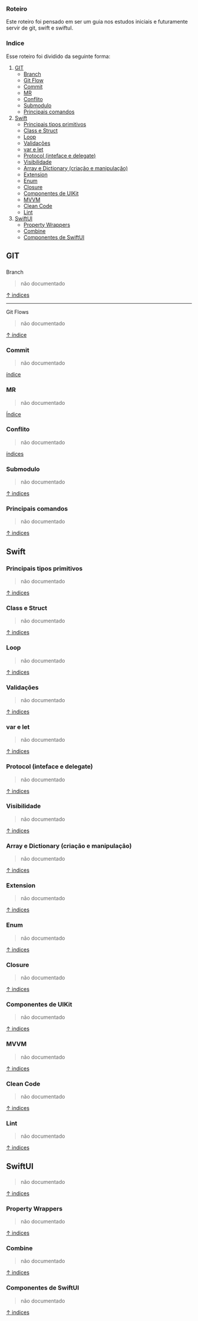 ### Roteiro

Este roteiro foi pensado em ser um guia nos estudos iniciais e futuramente servir de
git, swift e swiftuI.

### <p id="indice">Indice</p>
Esse roteiro foi dividido da seguinte forma:

1. <a href="#git">GIT</a>
    - <a href="#branch">Branch</a>
    - <a href="#gitFlow">Git Flow</a>
    - <a href="#commit">Commit</a>
    - <a href="#mr">MR</a> 
    - <a href="#conflito">Conflito</a>
    - <a href="#submodulo">Submodulo</a>
    - <a href="#comandos">Principais comandos</a>
1. <a href="#swift"> Swift</a>
    - <a href="#tipos"> Principais tipos primitivos</a>
    - <a href="#class"> Class e Struct</a>
    - <a href="#loop"> Loop</a>
    - <a href="#validacao"> Validações</a>
    - <a href="#var"> var e let</a> 
    - <a href="#protocol"> Protocol (inteface e delegate)</a>
    - <a href="#visibilidade"> Visibilidade</a>
    - <a href="#array"> Array e Dictionary (criação e manipulação)</a>
    - <a href="#extension"> Extension</a>
    - <a href="#enum"> Enum</a>
    - <a href="#closure"> Closure</a>
    - <a href="#uikit"> Componentes de UIKit</a>
    - <a href="#mvvm"> MVVM</a>
    - <a href="#clean">Clean Code</a>
    - <a href="#lint"> Lint</a>
1. <a href="#swiftUI">SwiftUI</a>
    - <a href="#propertyWrappers">Property Wrappers</a>
    - <a href="#combine">Combine</a>
    - <a href="#componentesSwiftUI">Componentes de SwiftUI</a>

## <p id="git">GIT</p>
###
<p id="branch">Branch</p>

> não documentado

<a href="#indice">↑ indices</a>

---
<p id="gitFlow">Git Flows</p>

> não documentado

<a href="#indice">↑ índice</a>

### <p id="commit">Commit</p>

> não documentado

<a href="#indice"> índice</a>

### <p id="mr"> MR</p>

> não documentado

<a href="#indice"> Índice</a>

### <p id="conflito">Conflito</p>

> não documentado

<a href="#indice"> índices </a>

### <p id="submodulo">Submodulo</p>

> não documentado

<a href="#indice">↑ indices </a>

### <p id="comandos">Principais comandos</p>

> não documentado

<a href="#indice">↑ indices </a>

## <p id="swift">Swift</p>

### <p id="tipos">Principais tipos primitivos</p>

> não documentado

<a href="#indice">↑ indices </a>

### <p id="class"> Class e Struct</p>

> não documentado

<a href="#indice">↑ indices </a>

### <p id="loop"> Loop</p>

> não documentado

<a href="indice">↑ indices </a>

### <p id="#validacao"> Validações</p>

> não documentado

<a href="#indice">↑ indices </a>

### <p id="var"> var e let</p> 

> não documentado

<a href="#indice">↑ indices </a>

### <p id="protocol"> Protocol (inteface e delegate)</p>

> não documentado

<a href="#indice">↑ indices </a>

### <p id="visibilidade"> Visibilidade</p>

> não documentado

<a href="#indice">↑ indices </a>

### <p id="array"> Array e Dictionary (criação e manipulação)</p>

> não documentado

<a href="#indice">↑ indices </a>

### <p id="extension"> Extension</p>

> não documentado

<a href="#indice">↑ indices </a>

### <p id="enum"> Enum</p>

> não documentado

<a href="#indice">↑ indices </a>

### <p id="closure"> Closure</p>

> não documentado

<a href="#indice">↑ indices </a>

### <p id="uikit"> Componentes de UIKit</p>

> não documentado

<a href="#indice">↑ indices </a>

### <p id="mvvm"> MVVM</p>

> não documentado

<a href="#indice">↑ indices </a>

### <p id="clean">Clean Code</p>

> não documentado

<a href="#indice">↑ indices </a>

### <p id="lint"> Lint</p>

> não documentado

<a href="#indice">↑ indices </a>

## <p id="swiftUI">SwiftUI</p>

> não documentado

<a href="#indice">↑ indices </a>

### <p id="propertyWrappers">Property Wrappers</p>

> não documentado

<a href="#indice">↑ indices </a>

### <p id="combine">Combine</p>

> não documentado

<a href="#indice">↑ indices </a>

### <p id="componentesSwiftUI">Componentes de SwiftUI</p>

> não documentado

<a href="#indice">↑ indices </a>